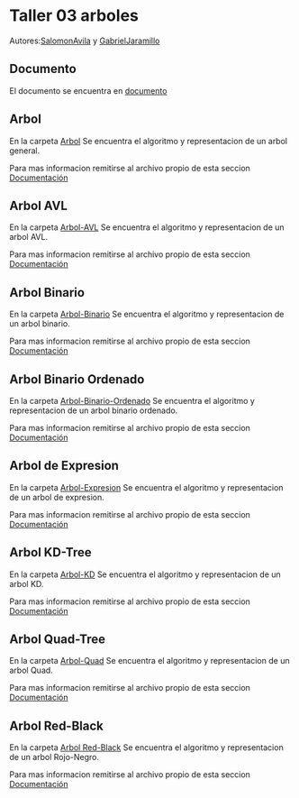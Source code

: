 # Taller 03 arboles
Autores:[SalomonAvila](https://github.com/SalomonAvila) y [GabrielJaramillo](https://github.com/GabrielJaramilloCuberos)

## Documento
El documento se encuentra en [documento](/Jaramillo_Avila_Estructuras_Taller_3.pdf)

## Arbol
En la carpeta [Arbol](/Taller03_Trees/Arbol/) Se encuentra el algoritmo y representacion de un arbol general. 

Para mas informacion remitirse al archivo propio de esta seccion [Documentación](/Taller03_Trees/Arbol/readme.md)

## Arbol AVL
En la carpeta [Arbol-AVL](/Taller03_Trees/Arbol%20AVL/) Se encuentra el algoritmo y representacion de un arbol AVL. 

Para mas informacion remitirse al archivo propio de esta seccion [Documentación](/Taller03_Trees/Arbol%20AVL/readme.md)

## Arbol Binario
En la carpeta [Arbol-Binario](/Taller03_Trees/Arbol%20Binario/) Se encuentra el algoritmo y representacion de un arbol binario. 

Para mas informacion remitirse al archivo propio de esta seccion [Documentación](/Taller03_Trees/Arbol%20Binario/readme.md)

## Arbol Binario Ordenado
En la carpeta [Arbol-Binario-Ordenado](/Taller03_Trees/Arbol%20Binario%20Ordenado/) Se encuentra el algoritmo y representacion de un arbol binario ordenado. 

Para mas informacion remitirse al archivo propio de esta seccion [Documentación](/Taller03_Trees/Arbol%20Binario%20Ordenado/readme.md)

## Arbol de Expresion
En la carpeta [Arbol-Expresion](/Taller03_Trees/Arbol%20Expresion/) Se encuentra el algoritmo y representacion de un arbol de expresion. 

Para mas informacion remitirse al archivo propio de esta seccion [Documentación](/Taller03_Trees/Arbol%20Expresion/readme.md)

## Arbol KD-Tree
En la carpeta [Arbol-KD](/Taller03_Trees/Arbol%20KD-Tree/) Se encuentra el algoritmo y representacion de un arbol KD. 

Para mas informacion remitirse al archivo propio de esta seccion [Documentación](/Taller03_Trees/Arbol%20KD-Tree/readme.md)

## Arbol Quad-Tree
En la carpeta [Arbol-Quad](/Taller03_Trees/Arbol%20Quad-Tree/) Se encuentra el algoritmo y representacion de un arbol Quad. 

Para mas informacion remitirse al archivo propio de esta seccion [Documentación](/Taller03_Trees/Arbol%20KD-Tree/readme.md)

## Arbol Red-Black
En la carpeta [Arbol Red-Black](/Taller03_Trees/Arbol%20Red-Black/) Se encuentra el algoritmo y representacion de un arbol Rojo-Negro. 

Para mas informacion remitirse al archivo propio de esta seccion [Documentación](/Taller03_Trees/Arbol%20Red-Black/readme.md)

